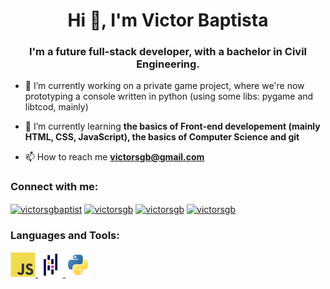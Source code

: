 <h1 align="center">Hi 👋, I'm Victor Baptista</h1>
<h3 align="center">I'm a future full-stack developer, with a bachelor in Civil Engineering.</h3>

- 🔭 I’m currently working on a private game project, where we're now prototyping a console written in python (using some libs: pygame and libtcod, mainly)

- 🌱 I’m currently learning **the basics of Front-end developement (mainly HTML, CSS, JavaScript), the basics of Computer Science and git**

- 📫 How to reach me **victorsgb@gmail.com**

<h3 align="left">Connect with me:</h3>
<p align="left">
<a href="https://twitter.com/victorsgbaptist" target="blank"><img align="center" src="https://raw.githubusercontent.com/rahuldkjain/github-profile-readme-generator/master/src/images/icons/Social/twitter.svg" alt="victorsgbaptist" height="30" width="40" /></a>
<a href="https://linkedin.com/in/victorsgb" target="blank"><img align="center" src="https://raw.githubusercontent.com/rahuldkjain/github-profile-readme-generator/master/src/images/icons/Social/linked-in-alt.svg" alt="victorsgb" height="30" width="40" /></a>
<a href="https://stackoverflow.com/users/victorsgb" target="blank"><img align="center" src="https://raw.githubusercontent.com/rahuldkjain/github-profile-readme-generator/master/src/images/icons/Social/stack-overflow.svg" alt="victorsgb" height="30" width="40" /></a>
<a href="https://www.leetcode.com/victorsgb" target="blank"><img align="center" src="https://raw.githubusercontent.com/rahuldkjain/github-profile-readme-generator/master/src/images/icons/Social/leet-code.svg" alt="victorsgb" height="30" width="40" /></a>
</p>

<h3 align="left">Languages and Tools:</h3>
<p align="left"> <a href="https://developer.mozilla.org/en-US/docs/Web/JavaScript" target="_blank" rel="noreferrer"> <img src="https://raw.githubusercontent.com/devicons/devicon/master/icons/javascript/javascript-original.svg" alt="javascript" width="40" height="40"/> </a> <a href="https://pandas.pydata.org/" target="_blank" rel="noreferrer"> <img src="https://raw.githubusercontent.com/devicons/devicon/2ae2a900d2f041da66e950e4d48052658d850630/icons/pandas/pandas-original.svg" alt="pandas" width="40" height="40"/> </a> <a href="https://www.python.org" target="_blank" rel="noreferrer"> <img src="https://raw.githubusercontent.com/devicons/devicon/master/icons/python/python-original.svg" alt="python" width="40" height="40"/> </a> </p>


